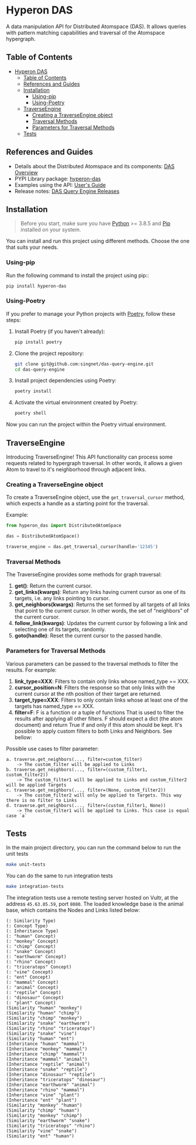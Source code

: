 # Hyperon DAS

A data manipulation API for Distributed Atomspace (DAS). It allows queries with pattern matching capabilities and traversal of the Atomspace hypergraph.

## Table of Contents
- [Hyperon DAS](#hyperon-das)
  - [Table of Contents](#table-of-contents)
  - [References and Guides](#references-and-guides)
  - [Installation](#installation)
    - [Using-pip](#using-pip)
    - [Using-Poetry](#using-poetry)
  - [TraverseEngine](#traverseengine)
    - [Creating a TraverseEngine object](#creating-a-traverseengine-object)
    - [Traversal Methods](#traversal-methods)
    - [Parameters for Traversal Methods](#parameters-for-traversal-methods)
  - [Tests](#tests)

## References and Guides

- Details about the Distributed Atomspace and its components: [DAS Overview](https://singnet.github.io/das/das-overview)
- PYPI Library package: [hyperon-das](https://pypi.org/project/hyperon-das/)
- Examples using the API: [User's Guide](https://singnet.github.io/das/das-users-guide) 
- Release notes: [DAS Query Engine Releases](https://github.com/singnet/das-query-engine/releases)

## Installation

> Before you start, make sure you have [Python](https://www.python.org/) >= 3.8.5 and [Pip](https://pypi.org/project/pip/) installed on your system.

You can install and run this project using different methods. Choose the one that suits your needs.

### Using-pip

Run the following command to install the project using pip:: 

```bash
pip install hyperon-das
```

### Using-Poetry

If you prefer to manage your Python projects with [Poetry](https://python-poetry.org/), follow these steps:

1.    
    Install Poetry (if you haven't already):
    
    ```bash
    pip install poetry
    ``` 
    
2.  Clone the project repository:
    
    ```bash
    git clone git@github.com:singnet/das-query-engine.git
    cd das-query-engine
    ``` 
    
3.  Install project dependencies using Poetry:
    
    ```bash
    poetry install
    ``` 
    
4.  Activate the virtual environment created by Poetry:
    
    ```bash
    poetry shell
    ``` 

Now you can run the project within the Poetry virtual environment.

## TraverseEngine

Introducing TraverseEngine! This API functionality can process some requests related to hypergraph traversal. In other words, it allows a given Atom to travel to it's neighborhood through adjacent links.

### Creating a TraverseEngine object

To create a TraverseEngine object, use the `get_traversal_cursor` method, which expects a handle as a starting point for the traversal.

Example:

```python
from hyperon_das import DistributedAtomSpace

das = DistributedAtomSpace()

traverse_engine = das.get_traversal_cursor(handle='12345')
```

### Traversal Methods

The TraverseEngine provides some methods for graph traversal:

1. **get()**: Return the current cursor.
2. **get_links(kwargs)**: Return any links having current cursor as one of its targets, i.e. any links pointing to cursor.
3. **get_neighbors(kwargs)**: Returns the set formed by all targets of all links that point to the current cursor. In other words, the set of “neighbors” of the current cursor.
4. **follow_link(kwargs)**: Updates the current cursor by following a link and selecting one of its targets, randomly.
5. **goto(handle)**: Reset the current cursor to the passed handle.

### Parameters for Traversal Methods

Various parameters can be passed to the traversal methods to filter the results. For example:

1. **link_type=XXX**: Filters to contain only links whose named_type == XXX.
2. **cursor_position=N**: Filters the response so that only links with the current cursor at the nth position of their target are returned.
3. **target_type=XXX**:  Filters to only contain links whose at least one of the targets has named_type == XXX.
4. **filter=F**: F is a function or a tuple of functions That is used to filter the results after applying all other filters. F should expect a dict (the atom document) and return True if and only if this atom should be kept. It's possible to apply custom filters to both Links and Neighbors. See bellow:                 

Possible use cases to filter parameter:

    a. traverse.get_neighbors(..., filter=custom_filter)
        -> The custom_filter will be applied to Links
    b. traverse.get_neighbors(..., filter=(custom_filter1, custom_filter2))
        -> The custom_filter1 will be applied to Links and custom_filter2 will be applied Targets
    c. traverse.get_neighbors(..., filter=(None, custom_filter2))
        -> The custom_filter2 will only be applied to Targets. This way there is no filter to Links
    d. traverse.get_neighbors(..., filter=(custom_filter1, None))
        -> The custom_filter1 will be applied to Links. This case is equal case `a`

## Tests

In the main project directory, you can run the command below to run the unit tests

```bash
make unit-tests
```

You can do the same to run integration tests

```bash
make integration-tests
```

The integration tests use a remote testing server hosted on Vultr, at the address `45.63.85.59`, port `8080`. The loaded knowledge base is the animal base, which contains the Nodes and Links listed below:

```text
(: Similarity Type)
(: Concept Type)
(: Inheritance Type)
(: "human" Concept)
(: "monkey" Concept)
(: "chimp" Concept)
(: "snake" Concept)
(: "earthworm" Concept)
(: "rhino" Concept)
(: "triceratops" Concept)
(: "vine" Concept)
(: "ent" Concept)
(: "mammal" Concept)
(: "animal" Concept)
(: "reptile" Concept)
(: "dinosaur" Concept)
(: "plant" Concept)
(Similarity "human" "monkey")
(Similarity "human" "chimp")
(Similarity "chimp" "monkey")
(Similarity "snake" "earthworm")
(Similarity "rhino" "triceratops")
(Similarity "snake" "vine")
(Similarity "human" "ent")
(Inheritance "human" "mammal")
(Inheritance "monkey" "mammal")
(Inheritance "chimp" "mammal")
(Inheritance "mammal" "animal")
(Inheritance "reptile" "animal")
(Inheritance "snake" "reptile")
(Inheritance "dinosaur" "reptile")
(Inheritance "triceratops" "dinosaur")
(Inheritance "earthworm" "animal")
(Inheritance "rhino" "mammal")
(Inheritance "vine" "plant")
(Inheritance "ent" "plant")
(Similarity "monkey" "human")
(Similarity "chimp" "human")
(Similarity "monkey" "chimp")
(Similarity "earthworm" "snake")
(Similarity "triceratops" "rhino")
(Similarity "vine" "snake")
(Similarity "ent" "human")
```
